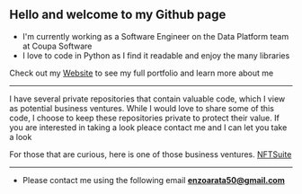 ## Hello and welcome to my Github page

- I'm currently working as a Software Engineer on the Data Platform team at Coupa Software
- I love to code in Python as I find it readable and enjoy the many libraries

Check out my [Website](https://enzoarata.github.io/) to see my full portfolio and learn more about me

***

<p>I have several private repositories that contain valuable code, which I view as potential business ventures. While I would love to share some of this code, I choose to keep these repositories private to protect their value. If you are interested in taking a look pleace contact me and I can let you take a look</p>

For those that are curious, here is one of those business ventures. [NFTSuite](https://nftsuite.net/)

***

- Please contact me using the following email **<enzoarata50@gmail.com>**

<!--
**EnzoArata/EnzoArata** is a ✨ _special_ ✨ repository because its `README.md` (this file) appears on your GitHub profile.

Here are some ideas to get you started:

- 🔭 I’m currently working on ...
- 🌱 I’m currently learning ...
- 👯 I’m looking to collaborate on ...
- 🤔 I’m looking for help with ...
- 💬 Ask me about ...
- 📫 How to reach me: ...
- 😄 Pronouns: ...
- ⚡ Fun fact: ...
-->
